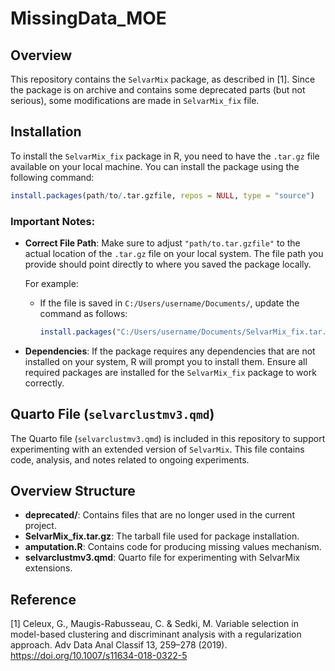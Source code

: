 # MissingData_MOE

## Overview

This repository contains the `SelvarMix` package, as described in [1]. Since the package is on archive and contains some deprecated parts (but not serious), some modifications are made in `SelvarMix_fix` file. 

## Installation

To install the `SelvarMix_fix` package in R, you need to have the `.tar.gz` file available on your local machine. You can install the package using the following command:

```R
install.packages(path/to/.tar.gzfile, repos = NULL, type = "source")
```

### Important Notes:

- **Correct File Path**: Make sure to adjust `"path/to.tar.gzfile"` to the actual location of the `.tar.gz` file on your local system. The file path you provide should point directly to where you saved the package locally.
  
  For example:
  - If the file is saved in `C:/Users/username/Documents/`, update the command as follows:
    ```R
    install.packages("C:/Users/username/Documents/SelvarMix_fix.tar.gz", repos = NULL, type = "source")
    ```

- **Dependencies**: If the package requires any dependencies that are not installed on your system, R will prompt you to install them. Ensure all required packages are installed for the `SelvarMix_fix` package to work correctly.

## Quarto File (`selvarclustmv3.qmd`)

The Quarto file (`selvarclustmv3.qmd`) is included in this repository to support experimenting with an extended version of `SelvarMix`. This file contains code, analysis, and notes related to ongoing experiments.

## Overview Structure

- **deprecated/**: Contains files that are no longer used in the current project.
- **SelvarMix_fix.tar.gz**: The tarball file used for package installation.
- **amputation.R**: Contains code for producing missing values mechanism.
- **selvarclustmv3.qmd**: Quarto file for experimenting with SelvarMix extensions.

## Reference

[1] Celeux, G., Maugis-Rabusseau, C. & Sedki, M. Variable selection in model-based clustering and discriminant analysis with a regularization approach. Adv Data Anal Classif 13, 259–278 (2019). https://doi.org/10.1007/s11634-018-0322-5
